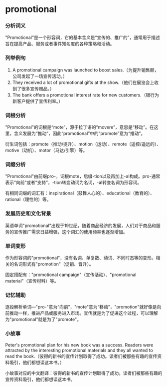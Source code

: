 # promotional

### 分析词义

  

"Promotional"是一个形容词，它的基本含义是“宣传的、推广的”，通常用于描述旨在提高产品、服务或者事件知名度的各种策略和活动。

  

### 列举例句

  

1.  A promotional campaign was launched to boost sales.（为提升销售额，公司发起了一场宣传活动。）
2.  They received a lot of promotional gifts at the show.（他们在展览会上收到了很多宣传赠品。）
3.  The bank offers a promotional interest rate for new customers.（银行为新客户提供了宣传利率。）

  

### 词根分析

  

"Promotional"的词根是“mote”，源于拉丁语的“movere”，意思是“移动”。在这里，含义发展为“推动”，因此“promotional”中的“promote”意为“推动”。

  

衍生词包括：promote（推动/提升）、motion（运动）、remote（遥控/遥远的）、motive（动机）、motor（马达/引擎）等。

  

### 词缀分析

  

"Promotional"由前缀pro-，词根mote，后缀-tion以及再加上-al构成。pro-通常表示“向前”或者“支持”，-tion转变动词为名词，-al转变名词为形容词。

  

有相同词缀的词汇有：inspirational（鼓舞人心的）、educational（教育的）、rational（理性的）等。

  

### 发展历史和文化背景

  

英语单词"promotional"出现于19世纪，随着商品经济的发展，人们对于商品和服务的宣传推广需求日益增强，这个词汇的使用频率也逐渐增加。

  

### 单词变形

  

作为形容词的"promotional"，没有名词、单复数、动词、不同时态等的变形。相关的名词形式有"promotion"（促销、晋升）。

  

固定搭配有："promotional campaign"（宣传活动）、"promotional material"（宣传材料）等。

  

### 记忆辅助

  

逐段解析单词—"pro-"意为“向前”，"mote"意为“移动”，"promotion"就好像是向前推动一样，推进产品或服务进入市场。宣传就是为了促进这个过程，可以理解为"promotional"就是为了"promote"。

  

### 小故事

  

Peter's promotional plan for his new book was a success. Readers were attracted by the interesting promotional materials and they all wanted to read the book.（彼得的新书的宣传计划取得了成功。读者们被那些有趣的宣传资料吸引，他们都想读这本书。）

  

小故事对应的中文翻译：彼得的新书的宣传计划取得了成功。读者们被那些有趣的宣传资料吸引，他们都想读这本书。
